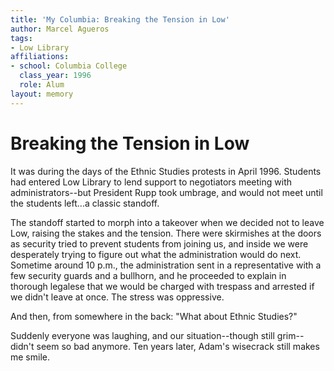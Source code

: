 ```yaml
---
title: 'My Columbia: Breaking the Tension in Low'
author: Marcel Agueros
tags:
- Low Library
affiliations:
- school: Columbia College
  class_year: 1996
  role: Alum
layout: memory
---
```


# Breaking the Tension in Low

It was during the days of the Ethnic Studies protests in April 1996. Students had entered Low Library to lend support to negotiators meeting with administrators--but President Rupp took umbrage, and would not meet until the students left...a classic standoff.

The standoff started to morph into a takeover when we decided not to leave Low, raising the stakes and the tension. There were skirmishes at the doors as security tried to prevent students from joining us, and inside we were desperately trying to figure out what the administration would do next. Sometime around 10 p.m., the administration sent in a representative with a few security guards and a bullhorn, and he proceeded to explain in thorough legalese that we would be charged with trespass and arrested if we didn't leave at once. The stress was oppressive.

And then, from somewhere in the back: "What about Ethnic Studies?"

Suddenly everyone was laughing, and our situation--though still grim--didn't seem so bad anymore. Ten years later, Adam's wisecrack still makes me smile.
